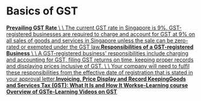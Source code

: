 # Basics of GST

[**Prevailing GST Rate** \\
\\
The current GST rate in Singapore is 9%. GST-registered businesses are required to charge and account for GST at 9% on all sales of goods and services in Singapore unless the sale can be zero-rated or exempted under the GST law.](https://www.iras.gov.sg/taxes/goods-services-tax-(gst)/basics-of-gst/current-gst-rates)[**Responsibilities of a GST-registered Business** \\
\\
A GST-registered business' responsibilities include charging and accounting for GST, filing GST returns on time, keeping proper records and displaying prices inclusive of GST. \\
\\
Your company will need to fulfil these responsibilities from the effective date of registration that is stated in your approval letter.](https://www.iras.gov.sg/taxes/goods-services-tax-(gst)/basics-of-gst/responsibilities-of-a-gst-registered-business)[**Invoicing, Price Display and Record Keeping**](https://www.iras.gov.sg/taxes/goods-services-tax-(gst)/basics-of-gst/invoicing-price-display-and-record-keeping)[**Goods and Services Tax (GST): What It Is and How It Works**](https://www.iras.gov.sg/taxes/goods-services-tax-(gst)/basics-of-gst/goods-and-services-tax-(gst)-what-it-is-and-how-it-works)[**e-Learning course Overview of GST**](https://elearn.iras.gov.sg/gst/overviewofgst)[**e-Learning Videos on GST**](https://www.iras.gov.sg/taxes/goods-services-tax-(gst)/basics-of-gst/e-learning-videos-on-gst)
